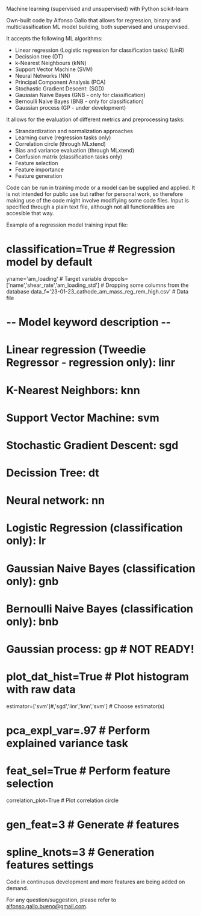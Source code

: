 Machine learning (supervised and unsupervised) with Python scikit-learn

Own-built code by Alfonso Gallo that allows for regression, binary and multiclassification ML model building, both supervised and unsupervised.

It accepts the following ML algorithms:
- Linear regression (Logistic regression for classification tasks) (LinR)
- Decission tree (DT)
- k-Nearest Neighbours (kNN)
- Support Vector Machine (SVM)
- Neural Networks (NN)
- Principal Component Analysis (PCA)
- Stochastic Gradient Descent: (SGD)
- Gaussian Naive Bayes (GNB - only for classification)
- Bernoulli Naive Bayes (BNB - only for classification)
- Gaussian process (GP - under development)

It allows for the evaluation of different metrics and preprocessing tasks:
- Strandardization and normalization approaches
- Learning curve (regression tasks only)
- Correlation circle (through MLxtend)
- Bias and variance evaluation (through MLxtend)
- Confusion matrix (classification tasks only)
- Feature selection
- Feature importance
- Feature generation

Code can be run in training mode or a model can be supplied and applied.
It is not intended for public use but rather for personal work, so therefore making use of  the code might
involve modifiying some code files.
Input is specified through a plain text file, although not all functionalities are accesible that way.

Example of a regression model training input file:
# classification=True                                              # Regression model by default
yname='am_loading'                                                 # Target variable
dropcols=['name','shear_rate','am_loading_std']                    # Dropping some columns from the database
data_f='23-01-23_cathode_am_mass_reg_rem_high.csv'                 # Data file
# -- Model keyword description --
# Linear regression (Tweedie Regressor - regression only): linr
# K-Nearest Neighbors: knn
# Support Vector Machine: svm
# Stochastic Gradient Descent: sgd
# Decission Tree: dt
# Neural network: nn
# Logistic Regression (classification only): lr
# Gaussian Naive Bayes (classification only): gnb
# Bernoulli Naive Bayes (classification only): bnb
# Gaussian process: gp # NOT READY!
# plot_dat_hist=True                                                # Plot histogram with raw data
estimator=['svm']#,'sgd','linr','knn','svm']                        # Choose estimator(s)
# pca_expl_var=.97                                                  # Perform explained variance task
# feat_sel=True                                                     # Perform feature selection
correlation_plot=True                                               # Plot correlation circle
# gen_feat=3                                                        # Generate # features
# spline_knots=3                                                    # Generation features settings


Code in continuous development and more features are being added on demand.

For any question/suggestion, please refer to alfonso.gallo.bueno@gmail.com.
